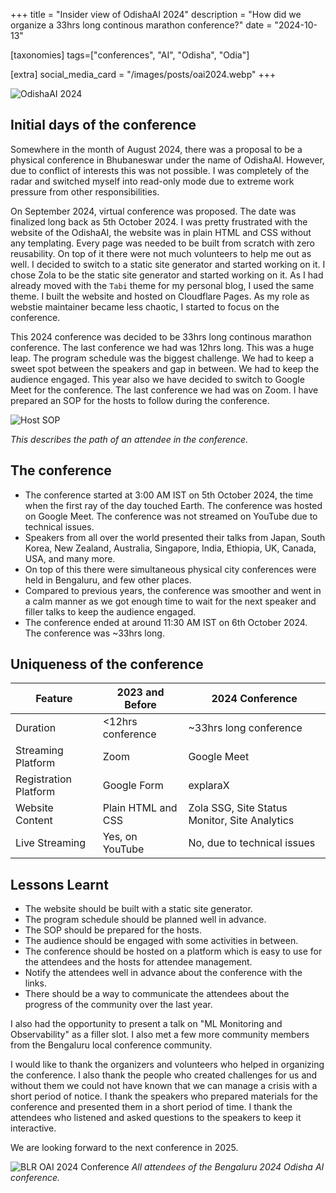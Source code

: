 +++
title = "Insider view of OdishaAI 2024"
description = "How did we organize a 33hrs long continous marathon conference?"
date = "2024-10-13"

[taxonomies]
tags=["conferences", "AI", "Odisha", "Odia"]


[extra]
social_media_card = "/images/posts/oai2024.webp"
+++

![OdishaAI 2024](/images/posts/oai2024.webp)

## Initial days of the conference
Somewhere in the month of August 2024, there was a proposal to be a physical conference in Bhubaneswar under the name of OdishaAI.
However, due to conflict of interests this was not possible.
I was completely of the radar and switched myself into read-only mode due to extreme work pressure from other responsibilities.

On September 2024, virtual conference was proposed. The date was finalized long back as 5th October 2024.
I was pretty frustrated with the website of the OdishaAI, the website was in plain HTML and CSS without any templating. Every page was needed to be built from scratch with zero reusability.
On top of it there were not much volunteers to help me out as well. I decided to switch to a static site generator and started working on it.
I chose Zola to be the static site generator and started working on it. As I had already moved with the `Tabi` theme for my personal blog, I used the same theme.
I built the website and hosted on Cloudflare Pages. As my role as webstie maintainer became less chaotic, I started to focus on the conference.

This 2024 conference was decided to be 33hrs long continous marathon conference. The last conference we had was 12hrs long. This was a huge leap. The program schedule was the biggest challenge.
We had to keep a sweet spot between the speakers and gap in between. We had to keep the audience engaged.
This year also we have decided to switch to Google Meet for the conference. The last conference we had was on Zoom.
I have prepared an SOP for the hosts to follow during the conference.

![Host SOP](/images/posts/2024-host-sop.webp)

*This describes the path of an attendee in the conference.*

## The conference
* The conference started at 3:00 AM IST on 5th October 2024, the time when the first ray of the day touched Earth. The conference was hosted on Google Meet. The conference was not streamed on YouTube due to technical issues.
* Speakers from all over the world presented their talks from Japan, South Korea, New Zealand, Australia, Singapore, India, Ethiopia, UK, Canada, USA, and many more.
* On top of this there were simultaneous physical city conferences were held in Bengaluru, and few other places.
* Compared to previous years, the conference was smoother and went in a calm manner as we got enough time to wait for the next speaker and filler talks to keep the audience engaged.
* The conference ended at around 11:30 AM IST on 6th October 2024. The conference was ~33hrs long.

## Uniqueness of the conference

| Feature              | 2023 and Before       | 2024 Conference                                      |
|----------------------|-----------------------|------------------------------------------------------|
| Duration             | <12hrs conference     | ~33hrs long conference                               |
| Streaming Platform   | Zoom                  | Google Meet                                          |
| Registration Platform| Google Form           | explaraX                                             |
| Website Content      | Plain HTML and CSS    | Zola SSG, Site Status Monitor, Site Analytics        |
| Live Streaming       | Yes, on YouTube       | No, due to technical issues                          | 

## Lessons Learnt
* The website should be built with a static site generator.
* The program schedule should be planned well in advance.
* The SOP should be prepared for the hosts.
* The audience should be engaged with some activities in between.
* The conference should be hosted on a platform which is easy to use for the attendees and the hosts for attendee management.
* Notify the attendees well in advance about the conference with the links.
* There should be a way to communicate the attendees about the progress of the community over the last year.

I also had the opportunity to present a talk on "ML Monitoring and Observability" as a filler slot. 
I also met a few more community members from the Bengaluru local conference community.

I would like to thank the organizers and volunteers who helped in organizing the conference. 
I also thank the people who created challenges for us and without them we could not have known that we can manage a crisis with a short period of notice.
I thank the speakers who prepared materials for the conference and presented them in a short period of time.
I thank the attendees who listened and asked questions to the speakers to keep it interactive.

We are looking forward to the next conference in 2025.

![BLR OAI 2024 Conference](/images/posts/blr-oaiconf2024.webp)
*All attendees of the Bengaluru 2024 Odisha AI conference.*